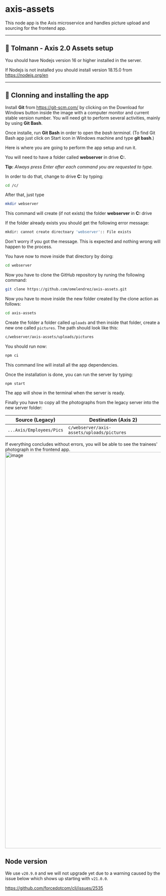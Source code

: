# axis-assets

This node app is the Axis microservice and handles picture upload and sourcing for the frontend app.

---

## 🔵 Tolmann - Axis 2.0 Assets setup

You should have Nodejs version 16 or higher installed in the server.

If Nodejs is not installed you should install version 18.15.0 from https://nodejs.org/en

---

## 🔵 Clonning and installing the app

Install **Git** from https://git-scm.com/ by clicking on the Download for Windows button inside the image with a computer monitor and current stable version number. You will need git to perform several activities, mainly by using **Git Bash**.

Once installe, run **Git Bash** in order to open the _bash terminal_. (To find Git Bash app just click on Start icon in Windows machine and type **git bash**.)

Here is where you are going to perform the app setup and run it.

You will need to have a folder called **webserver** in drive **C:**.

**Tip:** _Always press Enter after each command you are requested to type._

In order to do that, change to drive **C:** by typing:

```bash
cd /c/
```

After that, just type

```bash
mkdir webserver
```

This command will create (if not exists) the folder **webserver** in **C:** drive

If the folder already exists you should get the following error message:

```bash
mkdir: cannot create directoary 'webserver':: File exists
```

Don't worry if you got the message. This is expected and nothing wrong will happen to the process.

You have now to move inside that directory by doing:

```bash
cd webserver
```

Now you have to clone the GitHub repository by runing the following command:

```bash
git clone https://github.com/omelendrez/axis-assets.git
```

Now you have to move inside the new folder created by the clone action as follows:

```bash
cd axis-assets
```

Create the folder a folder called `uploads` and then inside that folder, create a new one called `pictures`.
The path should look like this:

```bash
c/webserver/axis-assets/uploads/pictures
```

You should run now:

```bash
npm ci
```

This command line will install all the app dependencies.

Once the installation is done, you can run the server by typing:

```bash
npm start
```

The app will show in the terminal when the server is ready.

Finally you have to copy all the photographs from the legacy server into the new server folder:

| Source (Legacy)          | Destination (Axis 2)                       |
| ------------------------ | ------------------------------------------ |
| `...Axis/Employees/Pics` | `c/webserver/axis-assets/uploads/pictures` |

If everything concludes without errors, you will be able to see the trainees' photograph in the frontend app.
<img width="1280" alt="image" src="https://user-images.githubusercontent.com/7883563/235481303-3d093d83-2aff-4b2d-b495-85c3b19385b8.png">

## Node version

We use `v20.9.0` and we will not upgrade yet due to a warning caused by the issue below which shows up starting with `v21.0.0`.

https://github.com/forcedotcom/cli/issues/2535
